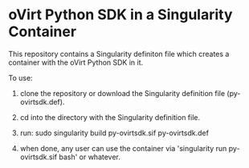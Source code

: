 # oVirt Python SDK in a Singularity Container
This repository contains a Singularity definiton file which creates a container with the oVirt Python SDK in it.

To use:

1. clone the repository or download the Singularity definition file (py-ovirtsdk.def).

2. cd into the directory with the Singularity definition file.

3. run: sudo singularity build py-ovirtsdk.sif py-ovirtsdk.def

4. when done, any user can use the container via 'singularity run py-ovirtsdk.sif bash' or whatever.
